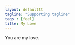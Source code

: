```yaml
---
layout: defaulttt
tagline: "Supporting tagline"
tags : [feel]
title: My Love
---
```


You are my love.